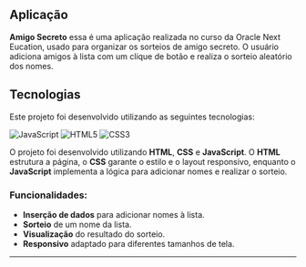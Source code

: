 ## Aplicação

**Amigo Secreto** essa é uma aplicação realizada no curso da Oracle Next Eucation, usado para organizar os sorteios de amigo secreto.
O usuário adiciona amigos à lista com um clique de botão e realiza o sorteio aleatório dos nomes. 

## Tecnologias 

Este projeto foi desenvolvido utilizando as seguintes tecnologias:

![JavaScript](https://img.shields.io/badge/JavaScript-FFFF00?style=flat&logo=javascript&logoColor=black) 
![HTML5](https://img.shields.io/badge/HTML5-E34F26?style=flat&logo=html5&logoColor=white) 
![CSS3](https://img.shields.io/badge/CSS3-1572B6?style=flat&logo=css3&logoColor=white)

O projeto foi desenvolvido utilizando **HTML**, **CSS** e **JavaScript**. O **HTML** estrutura a página, o **CSS** garante o estilo e o layout responsivo, enquanto o **JavaScript** implementa a lógica para adicionar nomes e realizar o sorteio.

### Funcionalidades:
- **Inserção de dados** para adicionar nomes à lista.
- **Sorteio** de um nome da lista.
- **Visualização** do resultado do sorteio.
- **Responsivo** adaptado para diferentes tamanhos de tela.

---

 
